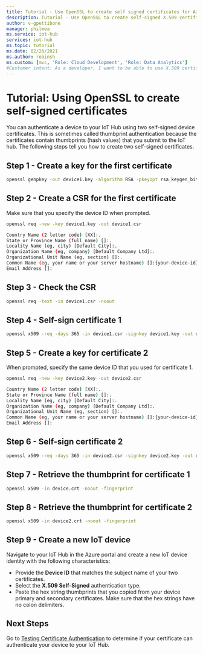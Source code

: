 ```yaml
---
title: Tutorial - Use OpenSSL to create self signed certificates for Azure IoT Hub | Microsoft Docs
description: Tutorial - Use OpenSSL to create self-signed X.509 certificates for Azure IoT Hub
author: v-gpettibone
manager: philmea
ms.service: iot-hub
services: iot-hub
ms.topic: tutorial
ms.date: 02/26/2021
ms.author: robinsh
ms.custom: [mvc, 'Role: Cloud Development', 'Role: Data Analytics']
#Customer intent: As a developer, I want to be able to use X.509 certificates to authenticate devices to an IoT hub. This step of the tutorial needs to show me how to use OpenSSL to self-sign device certificates.
---
```


# Tutorial: Using OpenSSL to create self-signed certificates

You can authenticate a device to your IoT Hub using two self-signed device certificates. This is sometimes called thumbprint authentication because the certificates contain thumbprints (hash values) that you submit to the IoT hub. The following steps tell you how to create two self-signed certificates.

## Step 1 - Create a key for the first certificate

```bash
openssl genpkey -out device1.key -algorithm RSA -pkeyopt rsa_keygen_bits:2048
```

## Step 2 - Create a CSR for the first certificate

Make sure that you specify the device ID when prompted.

```bash
openssl req -new -key device1.key -out device1.csr

Country Name (2 letter code) [XX]:.
State or Province Name (full name) []:.
Locality Name (eg, city) [Default City]:.
Organization Name (eg, company) [Default Company Ltd]:.
Organizational Unit Name (eg, section) []:.
Common Name (eg, your name or your server hostname) []:{your-device-id}
Email Address []:

```

## Step 3 - Check the CSR

```bash
openssl req -text -in device1.csr -noout
```

## Step 4 - Self-sign certificate 1

```bash
openssl x509 -req -days 365 -in device1.csr -signkey device1.key -out device.crt
```

## Step 5 - Create a key for certificate 2

When prompted, specify the same device ID that you used for certificate 1.

```bash
openssl req -new -key device2.key -out device2.csr

Country Name (2 letter code) [XX]:.
State or Province Name (full name) []:.
Locality Name (eg, city) [Default City]:.
Organization Name (eg, company) [Default Company Ltd]:.
Organizational Unit Name (eg, section) []:.
Common Name (eg, your name or your server hostname) []:{your-device-id}
Email Address []:

```

## Step 6 - Self-sign certificate 2

```bash
openssl x509 -req -days 365 -in device2.csr -signkey device2.key -out device2.crt
```

## Step 7 - Retrieve the thumbprint for certificate 1

```bash
openssl x509 -in device.crt -noout -fingerprint
```

## Step 8 - Retrieve the thumbprint for certificate 2

```bash
openssl x509 -in device2.crt -noout -fingerprint
```

## Step 9 - Create a new IoT device

Navigate to your IoT Hub in the Azure portal and create a new IoT device identity with the following characteristics:

* Provide the **Device ID** that matches the subject name of your two certificates.
* Select the **X.509 Self-Signed** authentication type.
* Paste the hex string thumbprints that you copied from your device primary and secondary certificates. Make sure that the hex strings have no colon delimiters.

## Next Steps

Go to [Testing Certificate Authentication](tutorial-x509-test-certificate.md) to determine if your certificate can authenticate your device to your IoT Hub.
